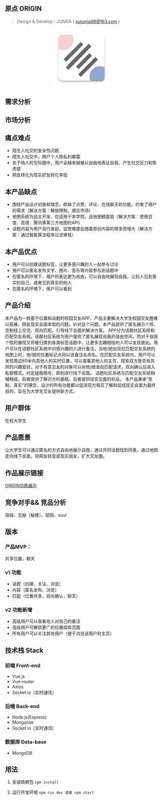## 原点 ORIGIN
> Design & Develop：JUNGA ( xujunjia98@163.com )

<div align=center>

![logo](./src/client/assets/logo.png)

</div>

## 需求分析

## 市场分析

## 痛点难点
- 陌生人社交的安全性问题
- 陌生人社交中，用户个人隐私的暴露
- 处于熟人的交际圈中，用户会越来越难以自由地表达自我，产生社交压力和焦虑感
- 网友转化为现实好友转化率低

## 本产品缺点
- 围绕产品设计初衷和理念，砍掉了点赞、评论、在线聊天的功能，约束了用户的需求（解决方案：解放限制，顺应市场）
- 地图系统为自主开发，仅适用于本学院，且地图精度低（解决方案：使用百度、高德、腾讯等第三方地图的API）
- 话题内容为用户自行发起，监管难度会随着原创内容的增多而增大（解决方案：通过智能算法程序过滤审核）

## 本产品优点
- 用户可以创建话题标签，让更多感兴趣的人一起参与讨论
- 用户可以匿名发布文字、图片、音乐等内容参与到话题中
- 在匿名的环境下，用户的表达更为自由，可以自由地展现自我，让别人见到真实的自己，或者见到真实的他人
- 在匿名的环境下，用户可以看到

## 产品介绍
本产品为一款基于位置和话题的校园交友APP。产品主要解决大学生校园交友圈难以拓展、网友现实会面率低的问题。针对这个问题，本产品提供了匿名展示个性、克制线上交流、双向匹配、引导线下会面的解决方案。
APP分为话题社区系统和匹配交友系统。话题社区系统为用户提供了匿名展现自我的自由空间，而对于自我个性的展现又将被归类到各类标签话题中，让更多志趣相投的人可以发现彼此。用户可以在话题社区系统中对感兴趣的人进行备注，当他/她出现在匹配交友系统的地图上时，他/她的位置标记点将以该备注名命名。在匹配交友系统内，用户可以发现周边80米内其他人的实时位置，可以查看其他人的主页，探索双方是否有共同的兴趣爱好。对于有意交友的对象可以向他/她发起匹配请求，双向确认后进入私聊模式，约定碰面暗号，即刻进行线下会面。
话题社区系统与匹配交友系统相辅相成，前者提供了解对方的基础，后者提供现实见面的机会。
本产品秉承“克制、真实”的理念，设计的所有功能都以促进双方相互了解和促成现实会面为最终目的，旨在为大学生交友提供新方式。

## 用户群体
在校大学生

## 产品愿景
让大学生可以通过匿名的方式自由地展示自我，通过共同话题找到同类，通过地图走向线下会面，将网友转变成现实朋友，扩大交友圈。

## 作品展示链接
[ORIGIN功能展示](https://v.youku.com/v_show/id_XNDE4MDY0NjQ4OA==.html?x=&sharefrom=android&sharekey=c2184bbc0fdfd336cfbd28d4cd8bd8764)

## 竞争对手&& 竞品分析
探探、无秘（秘蜂）、陌陌、soul

## 版本
### 产品MVP：
共享位置，聊天

### v1 功能
- 话题（创建、关注、浏览）
- 内容（匿名发布、浏览）
- 匹配（位置共享，双向确认，聊天）

### v2 功能新增
- 高级用户可以查看他人对自己的备注
- 高级用户可解锁更广的位置探索范围
- 所有用户可以关注其他用户（便于浏览该用户的主页）

## 技术栈 Stack

### 前端 Front-end
- Vue.js
- Vue-router
- Axios
- Socket.io（实时通讯）

### 后端 Back-end
- Node.js(Express)
- Mongoose
- Socket.io（实时通讯）

### 数据库 Data-base
- MongoDB


## 用法

1. 安装依赖包
   `npm install`

2. 运行开发环境
   `npm run dev 或者 npm start` 


